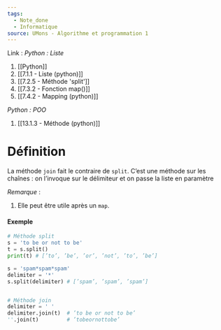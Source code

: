 ```yaml
---
tags:
  - Note_done
  - Informatique
source: UMons - Algorithme et programmation 1
---
```


Link : 
_Python : Liste_
1. [[Python]]
2. [[7.1.1 - Liste (python)]]
3. [[7.2.5 - Méthode 'split']]
4. [[7.3.2 - Fonction map()]]
5. [[7.4.2 - Mapping (python)]]

_Python : POO_
1. [[13.1.3 - Méthode (python)]]

# Définition
La méthode `join` fait le contraire de `split`. 
C’est une méthode sur les chaînes : on l’invoque sur le délimiteur et on passe la liste en paramètre 

_Remarque_ :
1. Elle peut être utile après un `map`.

#### Exemple
```PYTHON
# Méthode split
s = 'to be or not to be' 
t = s.split() 
print(t) # [’to’, ’be’, ’or’, ’not’, ’to’, ’be’]

s = 'spam*spam*spam' 
delimiter = '*' 
s.split(delimiter) # [’spam’, ’spam’, ’spam’]


# Méthode join
delimiter = ' ' 
delimiter.join(t)  # ’to be or not to be’
''.join(t)         # ’tobeornottobe’
```
